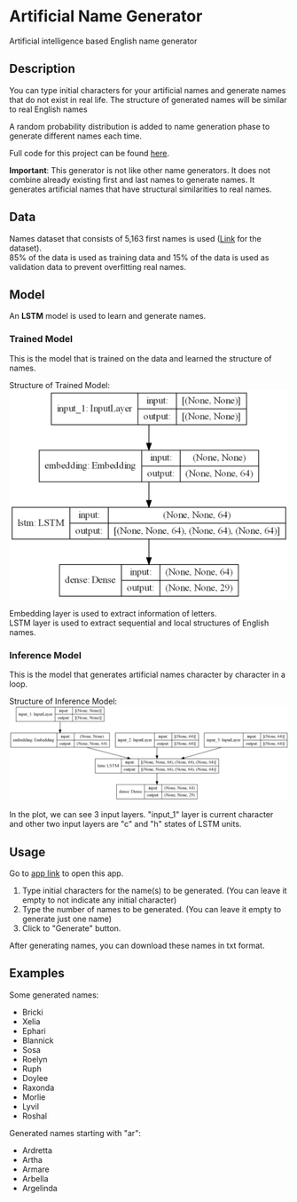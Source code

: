 # Artificial Name Generator
Artificial intelligence based English name generator <br>

## Description
You can type initial characters for your artificial names and generate names that do not exist in real life. 
The structure of generated names will be similar to real English names <br>

A random probability distribution is added to name generation phase to generate different names each time. <br>

Full code for this project can be found [here](https://github.com/yigitatesh/artificial_name_generator/blob/main/full_code/english_name_generator.ipynb). <br>

**Important**: This generator is not like other name generators. It does not combine already existing first and last names to generate names. It generates artificial names that have structural similarities to real names.

## Data
Names dataset that consists of 5,163 first names is used ([Link](https://github.com/smashew/NameDatabases/blob/master/NamesDatabases/first%20names/us.txt) for the dataset). <br>
85% of the data is used as training data and 15% of the data is used as validation data to prevent overfitting real names. <br>

## Model
An **LSTM** model is used to learn and generate names. <br>

### Trained Model
This is the model that is trained on the data and learned the structure of names. <br>

Structure of Trained Model: <br>
<img src="https://raw.githubusercontent.com/yigitatesh/artificial_name_generator/main/model/trained_model.png" alt="plot of trained model" width="600"/>

Embedding layer is used to extract information of letters. <br>
LSTM layer is used to extract sequential and local structures of English names.

### Inference Model
This is the model that generates artificial names character by character in a loop. <br>

Structure of Inference Model: <br>
![plot of inference model](https://raw.githubusercontent.com/yigitatesh/artificial_name_generator/main/model/inference_model.png)

In the plot, we can see 3 input layers. "input_1" layer is current character and other two input layers are "c" and "h" states of LSTM units. <br>

## Usage
Go to [app link](https://artificial-name-generator.herokuapp.com/) to open this app. <br>

1. Type initial characters for the name(s) to be generated. (You can leave it empty to not indicate any initial character)
2. Type the number of names to be generated. (You can leave it empty to generate just one name)
3. Click to "Generate" button.

After generating names, you can download these names in txt format.

## Examples

Some generated names:
* Bricki
* Xelia
* Ephari
* Blannick
* Sosa
* Roelyn
* Ruph
* Doylee
* Raxonda
* Morlie
* Lyvil
* Roshal

Generated names starting with "ar":
* Ardretta
* Artha
* Armare
* Arbella
* Argelinda
